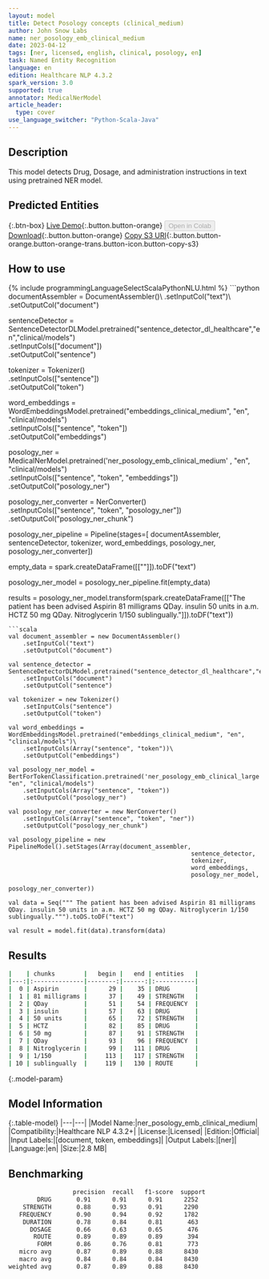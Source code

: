 ```yaml
---
layout: model
title: Detect Posology concepts (clinical_medium)
author: John Snow Labs
name: ner_posology_emb_clinical_medium
date: 2023-04-12
tags: [ner, licensed, english, clinical, posology, en]
task: Named Entity Recognition
language: en
edition: Healthcare NLP 4.3.2
spark_version: 3.0
supported: true
annotator: MedicalNerModel
article_header:
  type: cover
use_language_switcher: "Python-Scala-Java"
---
```


## Description

This model detects Drug, Dosage, and administration instructions in text using pretrained NER model.

## Predicted Entities



{:.btn-box}
[Live Demo](https://demo.johnsnowlabs.com/healthcare/NER_POSOLOGY/){:.button.button-orange}
<button class="button button-orange" disabled>Open in Colab</button>
[Download](https://s3.amazonaws.com/auxdata.johnsnowlabs.com/clinical/models/ner_posology_emb_clinical_medium_en_4.3.2_3.0_1681315841950.zip){:.button.button-orange}
[Copy S3 URI](s3://auxdata.johnsnowlabs.com/clinical/models/ner_posology_emb_clinical_medium_en_4.3.2_3.0_1681315841950.zip){:.button.button-orange.button-orange-trans.button-icon.button-copy-s3}

## How to use



<div class="tabs-box" markdown="1">
{% include programmingLanguageSelectScalaPythonNLU.html %}
```python
documentAssembler = DocumentAssembler()\
    .setInputCol("text")\
    .setOutputCol("document")

sentenceDetector = SentenceDetectorDLModel.pretrained("sentence_detector_dl_healthcare","en","clinical/models") \
    .setInputCols(["document"]) \
    .setOutputCol("sentence") 

tokenizer = Tokenizer()\
    .setInputCols(["sentence"])\
    .setOutputCol("token")

word_embeddings = WordEmbeddingsModel.pretrained("embeddings_clinical_medium", "en", "clinical/models")\
    .setInputCols(["sentence", "token"])\
    .setOutputCol("embeddings")

posology_ner = MedicalNerModel.pretrained('ner_posology_emb_clinical_medium' , "en",  "clinical/models") \
    .setInputCols(["sentence", "token", "embeddings"]) \
    .setOutputCol("posology_ner")
    
posology_ner_converter = NerConverter() \
    .setInputCols(["sentence", "token", "posology_ner"]) \
    .setOutputCol("posology_ner_chunk")

posology_ner_pipeline = Pipeline(stages=[
    documentAssembler, 
    sentenceDetector,
    tokenizer,
    word_embeddings,
    posology_ner,
    posology_ner_converter])

empty_data = spark.createDataFrame([[""]]).toDF("text")

posology_ner_model = posology_ner_pipeline.fit(empty_data)

results = posology_ner_model.transform(spark.createDataFrame([["The patient has been advised Aspirin 81 milligrams QDay. insulin 50 units in a.m. HCTZ 50 mg QDay. Nitroglycerin 1/150 sublingually."]]).toDF("text"))
```
```scala
val document_assembler = new DocumentAssembler()
    .setInputCol("text")
    .setOutputCol("document")

val sentence_detector = SentenceDetectorDLModel.pretrained("sentence_detector_dl_healthcare","en","clinical/models")
    .setInputCols("document")
    .setOutputCol("sentence")

val tokenizer = new Tokenizer()
    .setInputCols("sentence")
    .setOutputCol("token")
    
val word_embeddings = WordEmbeddingsModel.pretrained("embeddings_clinical_medium", "en", "clinical/models")\
    .setInputCols(Array("sentence", "token"))\
    .setOutputCol("embeddings")

val posology_ner_model = BertForTokenClassification.pretrained('ner_posology_emb_clinical_large' "en", "clinical/models")
    .setInputCols(Array("sentence", "token"))
    .setOutputCol("posology_ner")

val posology_ner_converter = new NerConverter()
    .setInputCols(Array("sentence", "token", "ner"))
    .setOutputCol("posology_ner_chunk")

val posology_pipeline = new PipelineModel().setStages(Array(document_assembler, 
                                                   sentence_detector,
                                                   tokenizer,
                                                   word_embeddings,
                                                   posology_ner_model,
                                                   posology_ner_converter))

val data = Seq(""" The patient has been advised Aspirin 81 milligrams QDay. insulin 50 units in a.m. HCTZ 50 mg QDay. Nitroglycerin 1/150 sublingually.""").toDS.toDF("text")

val result = model.fit(data).transform(data)
```
</div>

## Results

```bash
|    | chunks        |   begin |   end | entities   |
|---:|:--------------|--------:|------:|:-----------|
|  0 | Aspirin       |      29 |    35 | DRUG       |
|  1 | 81 milligrams |      37 |    49 | STRENGTH   |
|  2 | QDay          |      51 |    54 | FREQUENCY  |
|  3 | insulin       |      57 |    63 | DRUG       |
|  4 | 50 units      |      65 |    72 | STRENGTH   |
|  5 | HCTZ          |      82 |    85 | DRUG       |
|  6 | 50 mg         |      87 |    91 | STRENGTH   |
|  7 | QDay          |      93 |    96 | FREQUENCY  |
|  8 | Nitroglycerin |      99 |   111 | DRUG       |
|  9 | 1/150         |     113 |   117 | STRENGTH   |
| 10 | sublingually  |     119 |   130 | ROUTE      |
```

{:.model-param}
## Model Information

{:.table-model}
|---|---|
|Model Name:|ner_posology_emb_clinical_medium|
|Compatibility:|Healthcare NLP 4.3.2+|
|License:|Licensed|
|Edition:|Official|
|Input Labels:|[document, token, embeddings]|
|Output Labels:|[ner]|
|Language:|en|
|Size:|2.8 MB|

## Benchmarking

```bash
                  precision  recall   f1-score  support
        DRUG       0.91      0.91      0.91      2252
    STRENGTH       0.88      0.93      0.91      2290
   FREQUENCY       0.90      0.94      0.92      1782
    DURATION       0.78      0.84      0.81       463
      DOSAGE       0.66      0.63      0.65       476
       ROUTE       0.89      0.89      0.89       394
        FORM       0.86      0.76      0.81       773
   micro avg       0.87      0.89      0.88      8430
   macro avg       0.84      0.84      0.84      8430
weighted avg       0.87      0.89      0.88      8430
```